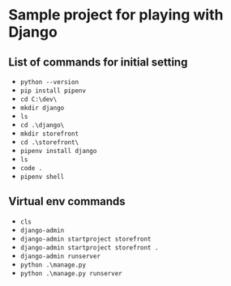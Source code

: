 # Sample project for playing with Django

## List of commands for initial setting

- `python --version`
- `pip install pipenv`
- `cd C:\dev\`
- `mkdir django`
- `ls`
- `cd .\django\`
- `mkdir storefront`
- `cd .\storefront\`
- `pipenv install django`
- `ls`
- `code .`
- `pipenv shell`

## Virtual env commands

- `cls`
- `django-admin`
- `django-admin startproject storefront`
- `django-admin startproject storefront .`
- `django-admin runserver`
- `python .\manage.py`
- `python .\manage.py runserver`
